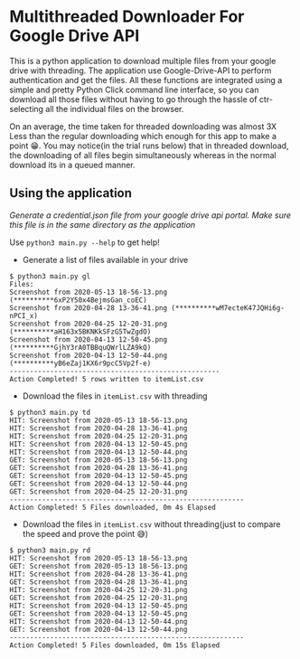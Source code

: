 # Multithreaded Downloader For Google Drive API
This is a python application to download multiple files from your google drive with threading. The application use Google-Drive-API to perform authentication and get the files. All these functions are integrated using a simple and pretty Python Click command line interface, so you can download all those files without having to go through the hassle of ctr-selecting all the individual files on the browser. 

On an average, the time taken for threaded downloading was almost </b>3X Less</b> than the regular downloading which enough for this app to make a point :grin:. You may notice(in the trial runs below) that in threaded download, the downloading of all files begin simultaneously whereas in the normal download its in a queued manner.


## Using the application
<i>Generate a credential.json file from your google drive api portal. Make sure this file is in the same directory as the application</i>

Use `python3 main.py --help` to get help!
- Generate a list of files available in your drive
```
$ python3 main.py gl              
Files:
Screenshot from 2020-05-13 18-56-13.png (**********6xP2Y50x4BejmsGan_coEC)
Screenshot from 2020-04-28 13-36-41.png (**********wM7ecteK47JQHi6g-nPCI_x)
Screenshot from 2020-04-25 12-20-31.png (**********aH163x5BKNKkSFzG5TwZgdO)
Screenshot from 2020-04-13 12-50-45.png (**********GjhY3rA0TBBquQWrlLZA9kQ)
Screenshot from 2020-04-13 12-50-44.png (**********yB6eZaj1KX6r9pcC5Vp2f-e)
----------------------------------------------------
Action Completed! 5 rows written to itemList.csv
```
- Download the files in `itemList.csv` with threading
```
$ python3 main.py td                           
HIT: Screenshot from 2020-05-13 18-56-13.png
HIT: Screenshot from 2020-04-28 13-36-41.png
HIT: Screenshot from 2020-04-25 12-20-31.png
HIT: Screenshot from 2020-04-13 12-50-45.png
HIT: Screenshot from 2020-04-13 12-50-44.png
GET: Screenshot from 2020-05-13 18-56-13.png
GET: Screenshot from 2020-04-28 13-36-41.png
GET: Screenshot from 2020-04-13 12-50-45.png
GET: Screenshot from 2020-04-13 12-50-44.png
GET: Screenshot from 2020-04-25 12-20-31.png
----------------------------------------------------------
Action Completed! 5 Files downloaded, 0m 4s Elapsed 
```
- Download the files in `itemList.csv` without threading(just to compare the speed and prove the point :sweat_smile:)
```
$ python3 main.py rd                            
HIT: Screenshot from 2020-05-13 18-56-13.png
GET: Screenshot from 2020-05-13 18-56-13.png
HIT: Screenshot from 2020-04-28 13-36-41.png
GET: Screenshot from 2020-04-28 13-36-41.png
HIT: Screenshot from 2020-04-25 12-20-31.png
GET: Screenshot from 2020-04-25 12-20-31.png
HIT: Screenshot from 2020-04-13 12-50-45.png
GET: Screenshot from 2020-04-13 12-50-45.png
HIT: Screenshot from 2020-04-13 12-50-44.png
GET: Screenshot from 2020-04-13 12-50-44.png
----------------------------------------------------------
Action Completed! 5 Files downloaded, 0m 15s Elapsed 
```


